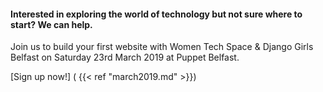 #### Interested in exploring the world of technology but not sure where to start? We can help.

Join us to build your first website with Women Tech Space & Django Girls Belfast on Saturday 23rd March 2019
at Puppet Belfast.

[Sign up now!] ( {{< ref "march2019.md" >}})
